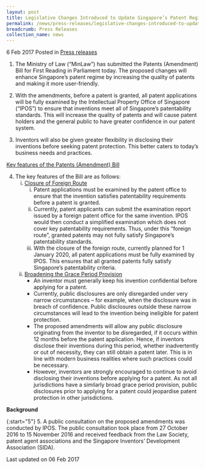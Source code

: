 ```yaml
---
layout: post
title: Legislative Changes Introduced to Update Singapore’s Patent Regime
permalink: /news/press-releases/legislative-changes-introduced-to-update-singapores-patent-regim
breadcrumb: Press Releases
collection_name: news
---
```


6 Feb 2017 Posted in [Press releases](/news/press-releases)

1. The Ministry of Law (“MinLaw”) has submitted the Patents (Amendment) Bill for First Reading in Parliament today. The proposed changes will enhance Singapore’s patent regime by increasing the quality of patents and making it more user-friendly.


2. With the amendments, before a patent is granted, all patent applications will be fully examined by the Intellectual Property Office of Singapore (“IPOS”) to ensure that inventions meet all of Singapore’s patentability standards. This will increase the quality of patents and will cause patent holders and the general public to have greater confidence in our patent system.


3. Inventors will also be given greater flexibility in disclosing their inventions before seeking patent protection. This better caters to today’s business needs and practices.


<u>Key features of the Patents (Amendment) Bill</u>

<ol start="4">
 <li>The key features of the Bill are as follows:

<ol style="list-style-type: lower-roman">
 <li><u>Closure of Foreign Route</u>
    
<ul style="list-style-type: lower-roman">    
<li>Patent applications must be examined by the patent office to ensure that the invention satisfies patentability requirements before a patent is granted.</li>
    
<li>Currently, patent applicants can submit the examination report issued by a foreign patent office for the same invention. IPOS would then conduct a simplified examination which does not cover key patentability requirements. Thus, under this “foreign route”, granted patents may not fully satisfy Singapore’s patentability standards.</li>
    
<li>With the closure of the foreign route, currently planned for 1 January 2020, all patent applications must be fully examined by IPOS. This ensures that all granted patents fully satisfy Singapore’s patentability criteria.</li>
</li>
</ul>

 <li><u>Broadening the Grace Period Provision</u>
    
 <ul>   
 <li>An inventor must generally keep his invention confidential before applying for a patent.</li>
    
 <li>Currently, public disclosures are only disregarded under very narrow circumstances – for example, when the disclosure was in breach of confidence. Public disclosures outside these narrow circumstances will lead to the invention being ineligible for patent protection.</li>
    
<li>The proposed amendments will allow any public disclosure originating from the inventor to be disregarded, if it occurs within 12 months before the patent application. Hence, if inventors disclose their inventions during this period, whether inadvertently or out of necessity, they can still obtain a patent later. This is in line with modern business realities where such practices could be necessary.</li>
    
 <li>However, inventors are strongly encouraged to continue to avoid disclosing their inventions before applying for a patent. As not all jurisdictions have a similarly broad grace period provision, public disclosures prior to applying for a patent could jeopardise patent protection in other jurisdictions.</li>
    </li>
   </ul>
    </ol>
    </li>
</ol>

**Background**

{:start="5"}
5. A public consultation on the proposed amendments was conducted by IPOS. The public consultation took place from 27 October 2016 to 15 November 2016 and received feedback from the Law Society, patent agent associations and the Singapore Inventors’ Development Association (SIDA).

<p class="right-side-updated">Last updated on 06 Feb 2017</p>

